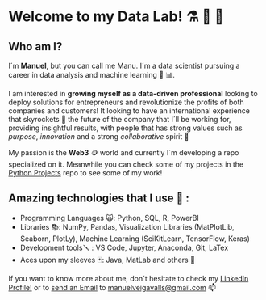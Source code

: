 # Welcome to my Data Lab! ⚗️ 🧪 💾

## Who am I?

I´m **Manuel**, but you can call me Manu. I´m a data scientist pursuing a career in data analysis and machine learning 🧠 📊. 

I am interested in **growing myself as a data-driven professional** looking to deploy solutions for entrepreneurs and revolutionize the profits of both companies and customers! It looking to have an international experience that skyrockets 🚀 the future of the company that I´ll be working for, providing insightful results, with people that has strong values such as *purpose*, *innovation* and a strong *collaborative* spirit 🤝

My passion is the **Web3** 🪙 world and currently I´m developing a repo specialized on it. Meanwhile you can check some of my projects in the [Python Projects](https://github.com/Seniorveiga/Python_Projects) repo to see some of my work! 

## Amazing technologies that I use 🐍 :

- Programming Languages 🙀: Python, SQL, R, PowerBI
- Libraries 📚: NumPy, Pandas, Visualization Libraries (MatPlotLib, Seaborn, PlotLy), Machine Learning (SciKitLearn, TensorFlow, Keras)
- Development tools🪛 : VS Code, Jupyter, Anaconda, Git, LaTex 
- Aces upon my sleeves 🃏: Java, MatLab and others 🌚

<!--
## Some of my Passions 😍

- Amazed about psychology and personal development!
- Gym is pure medicine 🏋️‍♂️
- Economy is not only money, is justice! ⚖️
- Travelling is a new gate to our souls 🌠
-->

If you want to know more about me, don´t hesitate to check my [LinkedIn Profile!](https://www.linkedin.com/in/manuel-miguel-veiga-valls-data-analyst-crypto/) or to [send an Email](manuelveigavalls@gmail.com) to manuelveigavalls@gmail.com 📫


<!--
**Seniorveiga/Seniorveiga** is a ✨ _special_ ✨ repository because its `README.md` (this file) appears on your GitHub profile.

Here are some ideas to get you started:

- 🔭 I’m currently working on ...
- 🌱 I’m currently learning ...
- 👯 I’m looking to collaborate on ...
- 🤔 I’m looking for help with ...
- 💬 Ask me about ...
- 📫 How to reach me: ...
- 😄 Pronouns: ...
- ⚡ Fun fact: ...
-->
